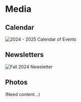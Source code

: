 # Media


## Calendar
![2024 - 2025 Calendar of Events](/2024-2025_Calendar.jpeg "2024 - 2025 Calendar of Events")


## Newsletters
![Fall 2024 Newsletter](/2024_Fall_Newsletter.jpeg "Fall 2024 Newsletter")


## Photos
(Need content...)